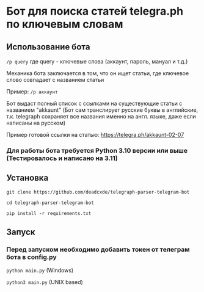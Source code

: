 # Бот для поиска статей telegra.ph по ключевым словам

## Использование бота

`/p query` где query - ключевые слова (аккаунт, пароль, мануал и т.д.)

Механика бота заключается в том, что он ищет статьи, где ключевое слово совпадает с названием статьи

Пример: `/p аккаунт`

Бот выдаст полный список с ссылками на существующие статьи с названием "akkaunt" (Бот сам транслирует русские буквы в английские, т.к. telegraph сохраняет все названия именно на англ. языке, даже если написаны на русском)

Пример готовой ссылки на статью: https://telegra.ph/akkaunt-02-07


### Для работы бота требуется Python 3.10 версии или выше (Тестировалось и написано на 3.11)

## Установка

`git clone https://github.com/deadcxde/telegraph-parser-telegram-bot`

`cd telegraph-parser-telegram-bot`

`pip install -r requirements.txt`

## Запуск

### Перед запуском необходимо добавить токен от телеграм бота в config.py

`python main.py` (Windows)

`python3 main.py` (UNIX based)
